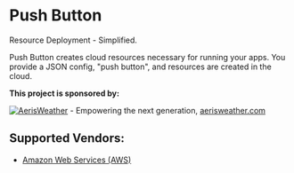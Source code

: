 # Push Button

Resource Deployment - Simplified.

Push Button creates cloud resources necessary for running your apps. You provide a JSON config, "push button", and 
resources are created in the cloud.

__This project is sponsored by:__

[![AerisWeather](http://branding.aerisweather.com/logo-dark-small.png)](http://www.aerisweather.com) - Empowering the next generation, [aerisweather.com](https://www.aerisweather.com)

## Supported Vendors:

* [Amazon Web Services (AWS)](lib/resource/aws)